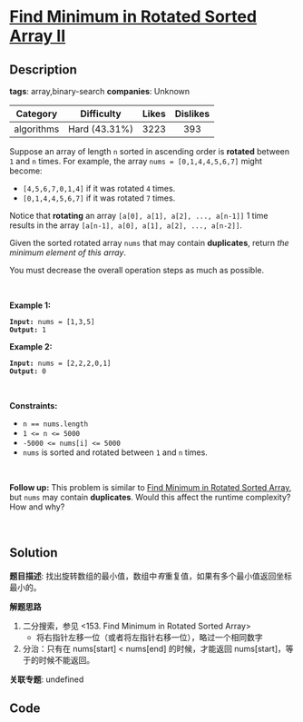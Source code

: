 # [Find Minimum in Rotated Sorted Array II](https://leetcode.com/problems/find-minimum-in-rotated-sorted-array-ii/description/)

## Description

**tags**: array,binary-search
**companies**: Unknown

| Category | Difficulty | Likes | Dislikes |
| :------: | :--------: | :---: | :------: |
| algorithms | Hard (43.31%) | 3223 | 393 |

<p>Suppose an array of length <code>n</code> sorted in ascending order is <strong>rotated</strong> between <code>1</code> and <code>n</code> times. For example, the array <code>nums = [0,1,4,4,5,6,7]</code> might become:</p>

<ul>
	<li><code>[4,5,6,7,0,1,4]</code> if it was rotated <code>4</code> times.</li>
	<li><code>[0,1,4,4,5,6,7]</code> if it was rotated <code>7</code> times.</li>
</ul>

<p>Notice that <strong>rotating</strong> an array <code>[a[0], a[1], a[2], ..., a[n-1]]</code> 1 time results in the array <code>[a[n-1], a[0], a[1], a[2], ..., a[n-2]]</code>.</p>

<p>Given the sorted rotated array <code>nums</code> that may contain <strong>duplicates</strong>, return <em>the minimum element of this array</em>.</p>

<p>You must decrease the overall operation steps as much as possible.</p>

<p>&nbsp;</p>
<p><strong>Example 1:</strong></p>
<pre><code><strong>Input:</strong> nums = [1,3,5]
<strong>Output:</strong> 1</code></pre><p><strong>Example 2:</strong></p>
<pre><code><strong>Input:</strong> nums = [2,2,2,0,1]
<strong>Output:</strong> 0</code></pre>
<p>&nbsp;</p>
<p><strong>Constraints:</strong></p>

<ul>
	<li><code>n == nums.length</code></li>
	<li><code>1 &lt;= n &lt;= 5000</code></li>
	<li><code>-5000 &lt;= nums[i] &lt;= 5000</code></li>
	<li><code>nums</code> is sorted and rotated between <code>1</code> and <code>n</code> times.</li>
</ul>

<p>&nbsp;</p>
<p><strong>Follow up:</strong> This problem is similar to&nbsp;<a href="https://leetcode.com/problems/find-minimum-in-rotated-sorted-array/description/" target="_blank">Find Minimum in Rotated Sorted Array</a>, but&nbsp;<code>nums</code> may contain <strong>duplicates</strong>. Would this affect the runtime complexity? How and why?</p>

<p>&nbsp;</p>



## Solution

**题目描述**: 找出旋转数组的最小值，数组中*有*重复值，如果有多个最小值返回坐标最小的。

**解题思路**

1. 二分搜索，参见 <153. Find Minimum in Rotated Sorted Array>
   - 将右指针左移一位（或者将左指针右移一位），略过一个相同数字
2. 分治：只有在 nums[start] < nums[end] 的时候，才能返回 nums[start]，等于的时候不能返回。

**关联专题**: undefined

## Code